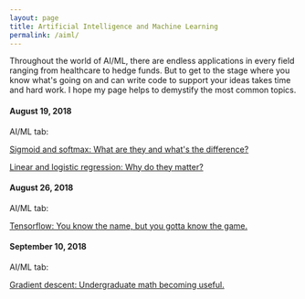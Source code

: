 ```yaml
---
layout: page
title: Artificial Intelligence and Machine Learning
permalink: /aiml/
---
```


Throughout the world of AI/ML, there are endless applications in every field ranging from healthcare to hedge funds. But to get to the stage where you know what's going on and can write code to support your ideas takes time and hard work. I hope my page helps to demystify the most common topics.

<!-- how to link to files at the same level
Here's a little more about me in case you gave a [crap](about.md).
-->

<!-- find a way to link internally
Here's me [welcoming you]({{ site.baseurl }}{% link _posts/2018-08-13-welcome.md %})
-->

#### August 19, 2018

AI/ML tab:

[Sigmoid and softmax: What are they and what's the difference?](https://pranavs99.github.io/aiml-sigmoid-and-softmax/)

[Linear and logistic regression: Why do they matter?](https://pranavs99.github.io/aiml-linear-and-logistic-regression/)

#### August 26, 2018

AI/ML tab:

[Tensorflow: You know the name, but you gotta know the game.](https://pranavs99.github.io/aiml-tensorflow-basics/)

#### September 10, 2018

AI/ML tab:

[Gradient descent: Undergraduate math becoming useful.](https://pranavs99.github.io/aiml-gradient-descent/)
